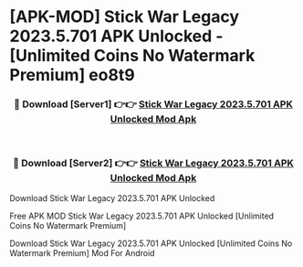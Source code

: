# [APK-MOD] Stick War  Legacy 2023.5.701 APK Unlocked - [Unlimited Coins No Watermark Premium] eo8t9



<div align="center">
<h3>🔴 Download [Server1] 👉👉 <a href="https://momento.my/?title=Stick_War__Legacy_2023.5.701_APK_Unlocked">Stick War  Legacy 2023.5.701 APK Unlocked Mod Apk</a></h3><br>

<h3>🔴 Download [Server2] 👉👉 <a href="https://momento.my/?title=Stick_War__Legacy_2023.5.701_APK_Unlocked">Stick War  Legacy 2023.5.701 APK Unlocked Mod Apk</a></h3>
</div>



Download Stick War  Legacy 2023.5.701 APK Unlocked 

Free APK MOD Stick War  Legacy 2023.5.701 APK Unlocked [Unlimited Coins No Watermark Premium]

Download Stick War  Legacy 2023.5.701 APK Unlocked [Unlimited Coins No Watermark Premium] Mod For Android
